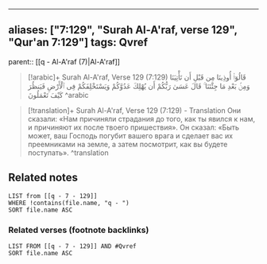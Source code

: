 
---
aliases: ["7:129", "Surah Al-A'raf, verse 129", "Qur'an 7:129"]
tags: Qvref
---

parent:: [[q - Al-A'raf (7)|Al-A'raf]]

> [!arabic]+ Surah Al-A'raf, Verse 129 (7:129)
> <span class="quran-arabic">قَالُوٓا۟ أُوذِينَا مِن قَبْلِ أَن تَأْتِيَنَا وَمِنۢ بَعْدِ مَا جِئْتَنَا ۚ قَالَ عَسَىٰ رَبُّكُمْ أَن يُهْلِكَ عَدُوَّكُمْ وَيَسْتَخْلِفَكُمْ فِى ٱلْأَرْضِ فَيَنظُرَ كَيْفَ تَعْمَلُونَ</span>
^arabic

> [!translation]+ Surah Al-A'raf, Verse 129 (7:129) - Translation
> Они сказали: «Нам причиняли страдания до того, как ты явился к нам, и причиняют их после твоего пришествия». Он сказал: «Быть может, ваш Господь погубит вашего врага и сделает вас их преемниками на земле, а затем посмотрит, как вы будете поступать».
^translation



## Related notes
```dataview
LIST from [[q - 7 - 129]]
WHERE !contains(file.name, "q - ")
SORT file.name ASC
```

### Related verses (footnote backlinks)
```dataview
LIST FROM [[q - 7 - 129]] AND #Qvref
SORT file.name ASC
```

